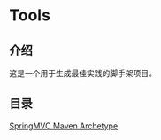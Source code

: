 # Tools

## 介绍

这是一个用于生成最佳实践的脚手架项目。

## 目录

[SpringMVC Maven Archetype](./springmvc-template/README.md)